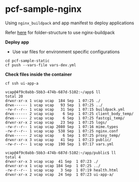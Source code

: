 # pcf-sample-nginx
Using `nginx_buildpack` and app manifest to deploy applications

Refer [here](https://github.com/cloudfoundry/nginx-buildpack/tree/master/fixtures/mainline) for folder-structure to use nginx-buildpack

__Deploy app__
* Use var files for environment specific configurations

```
cd pcf-sample-static
cf push --vars-file vars-dev.yml
```

__Check files inside the container__

```
cf ssh ui-app-a

vcap@4f9c0abb-5bb3-474b-687d-5102:~/app$ ll
total 20
drwxr-xr-x 1 vcap vcap  184 Sep  1 07:25 ./
drwx------ 1 vcap vcap   93 Sep  1 07:25 ../
-rw-r--r-- 1 vcap vcap   31 Sep  1 07:15 buildpack.yml
drwx------ 2 vcap vcap    6 Sep  1 07:25 client_body_temp/
drwx------ 2 vcap vcap    6 Sep  1 07:25 fastcgi_temp/
drwxr-xr-x 2 vcap vcap   23 Sep  1 07:25 logs/
-rw-r--r-- 1 vcap vcap 2080 Sep  1 07:16 mime.types
-rw-r--r-- 1 vcap vcap  538 Sep  1 07:25 nginx.conf
drwx------ 2 vcap vcap    6 Sep  1 07:25 proxy_temp/
drwxr-xr-x 3 vcap vcap   41 Sep  1 07:23 public/
-rw-r--r-- 1 vcap vcap  190 Sep  1 07:17 vars.yml

vcap@4f9c0abb-5bb3-474b-687d-5102:~/app/public$ ll
total 4
drwxr-xr-x 3 vcap vcap  41 Sep  1 07:23 ./
drwxr-xr-x 1 vcap vcap 184 Sep  1 07:25 ../
-rw-r--r-- 1 vcap vcap   3 Sep  1 07:19 health.html
drwxr-xr-x 2 vcap vcap  24 Sep  1 07:23 ui-app-a/
```
